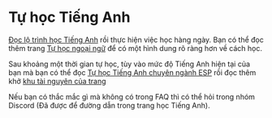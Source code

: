 # Tự học Tiếng Anh

[Đọc lộ trình học Tiếng Anh](https://daihocmo.github.io/tieng-anh/) rồi thực hiện việc học hàng ngày. Bạn có thể đọc thêm trang [Tự học ngoại ngữ](https://daihocmo.github.io/ngoai-ngu/) để có một hình dung rõ ràng hơn về cách học.

Sau khoảng một thời gian tự học, tùy vào mức độ Tiếng Anh hiện tại của bạn mà bạn có thể đọc [Tự học Tiếng Anh chuyên ngành ESP](https://daihocmo.github.io/tieng-anh-chuyen-nganh/) rồi đọc thêm khở [khu tài nguyên của trang](https://daihocmo.github.io/tieng-anh-chuyen-nganh/docs/compsci.html)

Nếu bạn có thắc mắc gì mà không có trong FAQ thì có thể hỏi trong nhóm Discord (Đã được để đường dẫn trong trang học Tiếng Anh).